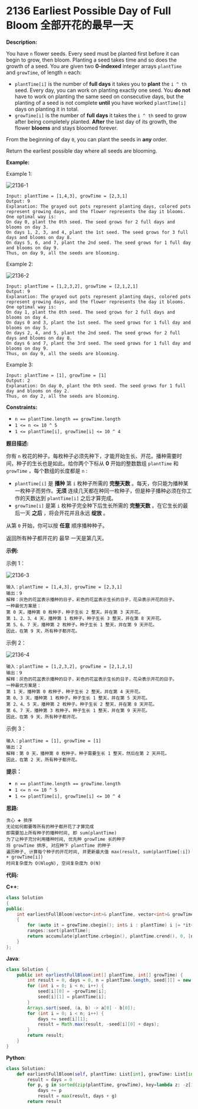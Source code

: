 # 2136 Earliest Possible Day of Full Bloom 全部开花的最早一天

__Description:__

You have `n` flower seeds. Every seed must be planted first before it can begin to grow, then bloom. Planting a seed takes time and so does the growth of a seed. You are given two __0-indexed__ integer arrays `plantTime` and `growTime`, of length `n` each:

- `plantTime[i]` is the number of __full days__ it takes you to __plant__ the `i ^ th` seed. Every day, you can work on planting exactly one seed. You __do not__ have to work on planting the same seed on consecutive days, but the planting of a seed is not complete __until__ you have worked `plantTime[i]` days on planting it in total.
- `growTime[i]` is the number of __full days__ it takes the `i ^ th` seed to grow after being completely planted. __After__ the last day of its growth, the flower __blooms__ and stays bloomed forever.

From the beginning of day `0`, you can plant the seeds in __any__ order.

Return the earliest possible day where all seeds are blooming.

__Example:__

Example 1:

![2136-1](https://assets.leetcode.com/uploads/2021/12/21/1.png)

```text
Input: plantTime = [1,4,3], growTime = [2,3,1]
Output: 9
Explanation: The grayed out pots represent planting days, colored pots represent growing days, and the flower represents the day it blooms.
One optimal way is:
On day 0, plant the 0th seed. The seed grows for 2 full days and blooms on day 3.
On days 1, 2, 3, and 4, plant the 1st seed. The seed grows for 3 full days and blooms on day 8.
On days 5, 6, and 7, plant the 2nd seed. The seed grows for 1 full day and blooms on day 9.
Thus, on day 9, all the seeds are blooming.
```

Example 2:

![2136-2](https://assets.leetcode.com/uploads/2021/12/21/2.png)

```text
Input: plantTime = [1,2,3,2], growTime = [2,1,2,1]
Output: 9
Explanation: The grayed out pots represent planting days, colored pots represent growing days, and the flower represents the day it blooms.
One optimal way is:
On day 1, plant the 0th seed. The seed grows for 2 full days and blooms on day 4.
On days 0 and 3, plant the 1st seed. The seed grows for 1 full day and blooms on day 5.
On days 2, 4, and 5, plant the 2nd seed. The seed grows for 2 full days and blooms on day 8.
On days 6 and 7, plant the 3rd seed. The seed grows for 1 full day and blooms on day 9.
Thus, on day 9, all the seeds are blooming.
```

Example 3:

```text
Input: plantTime = [1], growTime = [1]
Output: 2
Explanation: On day 0, plant the 0th seed. The seed grows for 1 full day and blooms on day 2.
Thus, on day 2, all the seeds are blooming.
```

__Constraints:__

- `n == plantTime.length == growTime.length`
- `1 <= n <= 10 ^ 5`
- `1 <= plantTime[i], growTime[i] <= 10 ^ 4`

__题目描述:__

你有 `n` 枚花的种子。每枚种子必须先种下，才能开始生长、开花。播种需要时间，种子的生长也是如此。给你两个下标从 __0__ 开始的整数数组 `plantTime` 和 `growTime` ，每个数组的长度都是 `n` :

- `plantTime[i]` 是 __播种__ 第 `i` 枚种子所需的 __完整天数__ 。每天，你只能为播种某一枚种子而劳作。__无须__ 连续几天都在种同一枚种子，但是种子播种必须在你工作的天数达到 `plantTime[i]` 之后才算完成。
- `growTime[i]` 是第 `i` 枚种子完全种下后生长所需的 __完整天数__ 。在它生长的最后一天 __之后__ ，将会开花并且永远 __绽放__ 。

从第 `0` 开始，你可以按 __任意__ 顺序播种种子。

返回所有种子都开花的 最早 一天是第几天。

__示例:__

示例 1：

![2136-3](https://assets.leetcode.com/uploads/2021/12/21/1.png)

```text
输入：plantTime = [1,4,3], growTime = [2,3,1]
输出：9
解释：灰色的花盆表示播种的日子，彩色的花盆表示生长的日子，花朵表示开花的日子。
一种最优方案是：
第 0 天，播种第 0 枚种子，种子生长 2 整天。并在第 3 天开花。
第 1、2、3、4 天，播种第 1 枚种子。种子生长 3 整天，并在第 8 天开花。
第 5、6、7 天，播种第 2 枚种子。种子生长 1 整天，并在第 9 天开花。
因此，在第 9 天，所有种子都开花。
```

示例 2：

![2136-4](https://assets.leetcode.com/uploads/2021/12/21/2.png)

```text
输入：plantTime = [1,2,3,2], growTime = [2,1,2,1]
输出：9
解释：灰色的花盆表示播种的日子，彩色的花盆表示生长的日子，花朵表示开花的日子。 
一种最优方案是：
第 1 天，播种第 0 枚种子，种子生长 2 整天。并在第 4 天开花。
第 0、3 天，播种第 1 枚种子。种子生长 1 整天，并在第 5 天开花。
第 2、4、5 天，播种第 2 枚种子。种子生长 2 整天，并在第 8 天开花。
第 6、7 天，播种第 3 枚种子。种子生长 1 整天，并在第 9 天开花。
因此，在第 9 天，所有种子都开花。
```

示例 3：

```text
输入：plantTime = [1], growTime = [1]
输出：2
解释：第 0 天，播种第 0 枚种子。种子需要生长 1 整天，然后在第 2 天开花。
因此，在第 2 天，所有种子都开花。
```

__提示：__

- `n == plantTime.length == growTime.length`
- `1 <= n <= 10 ^ 5`
- `1 <= plantTime[i], growTime[i] <= 10 ^ 4`

__思路:__

```text
贪心 ➕ 排序
无论如何都要等所有的种子都开花了才算完成
即需要加上所有种子的播种时间, 即 sum(plantTime)
为了让种子充分利用播种时间, 优先种 growTime 长的种子
将 growTime 排序, 对应种下 plantTime 的种子
遍历种子, 计算每个种子的开花时间, 并更新最大值 max(result, sum(plantTime[:i]) + growTime[i])
时间复杂度为 O(NlogN), 空间复杂度为 O(N)
```

__代码:__

__C++__:

```C++
class Solution 
{
public:
    int earliestFullBloom(vector<int>& plantTime, vector<int>& growTime) 
    {
        for (auto it = growTime.cbegin(); int& i : plantTime) i |= *it++ << 16;
        ranges::sort(plantTime);
        return accumulate(plantTime.crbegin(), plantTime.crend(), 0, [now = 0](int grow, int i)mutable { now += i & 0xffff; return max(grow, now + (i >> 16)); });
    }
};
```

__Java__:

```Java
class Solution {
    public int earliestFullBloom(int[] plantTime, int[] growTime) {
        int result = 0, days = 0, n = plantTime.length, seed[][] = new int[n][2];
        for (int i = 0; i < n; i++) {
            seed[i][0] = -growTime[i];
            seed[i][1] = plantTime[i];
        }
        Arrays.sort(seed, (a, b) -> a[0] - b[0]);
        for (int i = 0; i < n; i++) {
            days += seed[i][1];
            result = Math.max(result, -seed[i][0] + days);
        }
        return result;
    }
}
```

__Python__:

```Python
class Solution:
    def earliestFullBloom(self, plantTime: List[int], growTime: List[int]) -> int:
        result = days = 0
        for p, g in sorted(zip(plantTime, growTime), key=lambda z: -z[1]):
            days += p
            result = max(result, days + g)
        return result
```
